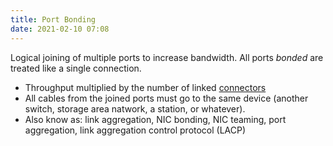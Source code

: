 ```yaml
---
title: Port Bonding
date: 2021-02-10 07:08
---
```

Logical joining of multiple ports to increase bandwidth. All ports _bonded_ are
treated like a single connection. 
* Throughput multiplied by the number of linked
	[connectors](20201012132351-cabling-and-connectors.md)
* All cables from the joined ports must go to the same device (another switch,
	storage area natwork, a station, or whatever).
* Also know as: link aggregation, NIC bonding, NIC teaming, port aggregation,
	link aggregation control protocol (LACP)
